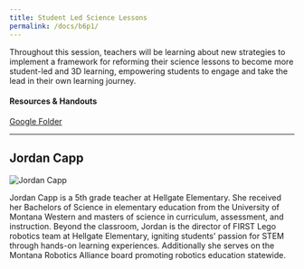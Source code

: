 ```yaml
---
title: Student Led Science Lessons
permalink: /docs/b6p1/
---
```


Throughout this session, teachers will be learning about new strategies to implement a framework for reforming their science lessons to become more student-led and 3D learning, empowering students to engage and take the lead in their own learning journey.

#### Resources & Handouts
[Google Folder](https://drive.google.com/drive/folders/1PMyPKDasyhq1yb8NMYeNMKAlY4DJQA5Y?usp=drive_link)

***

## Jordan Capp

![Jordan Capp](../monday/breakout3/images/capp.jpeg)

Jordan Capp is a 5th grade teacher at Hellgate Elementary. She received her Bachelors of Science in elementary education from the University of  Montana Western and masters of science in curriculum, assessment, and instruction. Beyond the classroom, Jordan is the director of FIRST Lego robotics team at Hellgate Elementary, igniting students' passion for STEM through hands-on learning experiences.  Additionally she serves on the Montana Robotics Alliance board promoting robotics education statewide.
